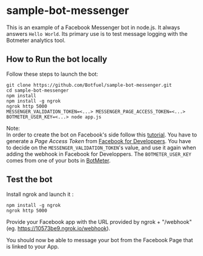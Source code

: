 # sample-bot-messenger

This is an example of a Facebook Messenger bot in node.js. It always answers `Hello World`. Its primary use is to test message logging with the Botmeter analytics tool.

## How to Run the bot locally
Follow these steps to launch the bot:
```
git clone https://github.com/Botfuel/sample-bot-messenger.git
cd sample-bot-messenger
npm install
npm install -g ngrok
ngrok http 5000
MESSENGER_VALIDATION_TOKEN=<...> MESSENGER_PAGE_ACCESS_TOKEN=<...> BOTMETER_USER_KEY=<...> node app.js
```
Note:  
In order to create the bot on Facebook's side follow this [tutorial](https://developers.facebook.com/docs/messenger-platform/guides/quick-start/).
You have to generate a _Page Access Token_ from [Facebook for Developpers](https://developers.facebook.com/).
You have to decide on the `MESSENGER_VALIDATION_TOKEN`'s value, and use it again when adding the webhook in Facebook for Developpers.
The `BOTMETER_USER_KEY` comes from one of your bots in [BotMeter](https://dev.botmeter.io/).

## Test the bot

Install ngrok and launch it :
```
npm install -g ngrok
ngrok http 5000
```
Provide your Facebook app with the URL provided by ngrok + "/webhook" (eg. https://10573be9.ngrok.io/webhook).

You should now be able to message your bot from the Facebook Page that is linked to your App.
